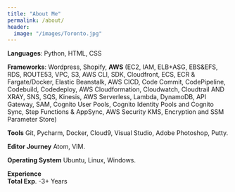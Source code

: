 ```yaml
---
title: "About Me"
permalink: /about/
header:
  image: "/images/Toronto.jpg"
---
```


**Languages**: Python, HTML, CSS  

**Frameworks**: Wordpress, Shopify, **AWS** (EC2, IAM, ELB+ASG, EBS&EFS, RDS, ROUTE53, VPC, S3, AWS CLI, SDK, Cloudfront, ECS, ECR & Fargate/Docker, Elastic Beanstalk, AWS CICD, Code Commit, CodePipeline, Codebuild, Codedeploy, AWS Cloudformation, Cloudwatch, Cloudtrail AND XRAY, SNS, SQS, Kinesis, AWS Serverless, Lambda, DynamoDB, API Gateway, SAM, Cognito User Pools, Cognito Identity Pools and Cognito Sync, Step Functions & AppSync, AWS Security KMS, Encryption and SSM Parameter Store)

**Tools** Git, Pycharm, Docker, Cloud9, Visual Studio, Adobe Photoshop, Putty.  

**Editor Journey** Atom, VIM.  

**Operating System** Ubuntu, Linux, Windows.  

**Experience**  
**Total Exp**. -3+ Years
